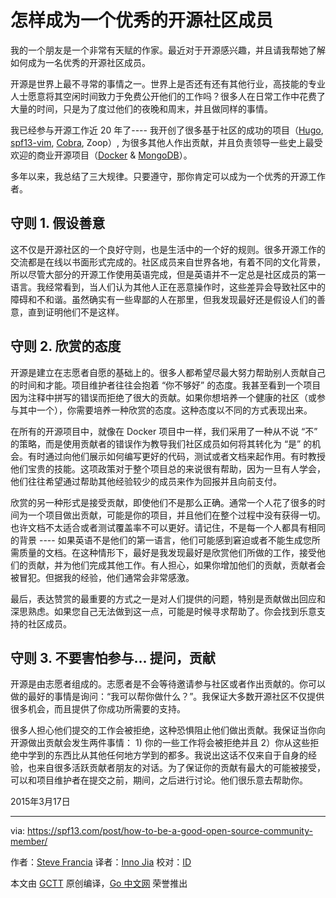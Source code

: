 # 怎样成为一个优秀的开源社区成员

我的一个朋友是一个非常有天赋的作家。最近对于开源感兴趣，并且请我帮她了解如何成为一名优秀的开源社区成员。

开源是世界上最不寻常的事情之一。世界上是否还有还有其他行业，高技能的专业人士愿意将其空闲时间致力于免费公开他们的工作吗？很多人在日常工作中花费了大量的时间，只是为了度过他们的夜晚和周末，并且做同样的事情。

我已经参与开源工作近 20 年了---- 我开创了很多基于社区的成功的项目（[Hugo](http://gohugo.io/), [spf13-vim](http://vim.spf13.com/), [Cobra](http://github.com/spf13/cobra), Zoop）, 为很多其他人作出贡献，并且负责领导一些史上最受欢迎的商业开源项目（[Docker](http://docker.com/) & [MongoDB](http://mongodb.org/)）。

多年以来，我总结了三大规律。只要遵守，那你肯定可以成为一个优秀的开源工作者。

## 守则 1. 假设善意

这不仅是开源社区的一个良好守则，也是生活中的一个好的规则。很多开源工作的交流都是在线以书面形式完成的。社区成员来自世界各地，有着不同的文化背景，所以尽管大部分的开源工作使用英语完成，但是英语并不一定总是社区成员的第一语言。我经常看到，当人们认为其他人正在恶意操作时，这些差异会导致社区中的障碍和不和谐。虽然确实有一些卑鄙的人在那里，但我发现最好还是假设人们的善意，直到证明他们不是这样。

## 守则 2. 欣赏的态度

开源是建立在志愿者自愿的基础上的。很多人都希望尽最大努力帮助别人贡献自己的时间和才能。项目维护者往往会抱着 “你不够好” 的态度。我甚至看到一个项目因为注释中拼写的错误而拒绝了很大的贡献。如果你想培养一个健康的社区（或参与其中一个），你需要培养一种欣赏的态度。这种态度以不同的方式表现出来。

在所有的开源项目中，就像在 Docker 项目中一样，我们采用了一种从不说 “不” 的策略，而是使用贡献者的错误作为教导我们社区成员如何将其转化为 “是” 的机会。有时通过向他们展示如何编写更好的代码，测试或者文档来起作用。有时教授他们宝贵的技能。这项政策对于整个项目总的来说很有帮助，因为一旦有人学会，他们往往希望通过帮助其他经验较少的成员来作为回报并且向前支付。

欣赏的另一种形式是接受贡献，即使他们不是那么正确。通常一个人花了很多的时间为一个项目做出贡献，可能是你的项目，并且他们在整个过程中没有获得一切。也许文档不太适合或者测试覆盖率不可以更好。请记住，不是每一个人都具有相同的背景 ---- 如果英语不是他们的第一语言，他们可能感到窘迫或者不能生成您所需质量的文档。在这种情形下，最好是我发现最好是欣赏他们所做的工作，接受他们的贡献，并为他们完成其他工作。有人担心，如果你增加他们的贡献，贡献者会被冒犯。但据我的经验，他们通常会非常感激。

最后，表达赞赏的最重要的方式之一是对人们提供的问题，特别是贡献做出回应和深思熟虑。如果您自己无法做到这一点，可能是时候寻求帮助了。你会找到乐意支持的社区成员。

## 守则 3. 不要害怕参与... 提问，贡献

开源是由志愿者组成的。志愿者是不会等待邀请参与社区或者作出贡献的。你可以做的最好的事情是询问：“我可以帮你做什么？”。我保证大多数开源社区不仅提供很多机会，而且提供了你成功所需要的支持。

很多人担心他们提交的工作会被拒绝，这种恐惧阻止他们做出贡献。我保证当你向开源做出贡献会发生两件事情： 1) 你的一些工作将会被拒绝并且 2）你从这些拒绝中学到的东西比从其他任何地方学到的都多。我说出这话不仅来自于自身的经验，也来自很多活跃贡献者朋友的对话。为了保证你的贡献有最大的可能被接受，可以和项目维护者在提交之前，期间，之后进行讨论。他们很乐意去帮助你。

2015年3月17日

---

via: https://spf13.com/post/how-to-be-a-good-open-source-community-member/

作者：[Steve Francia](https://spf13.com/)
译者：[Inno Jia](https://github.com/kobeHub)
校对：[ID]()

本文由 [GCTT](https://github.com/studygolang/GCTT) 原创编译，[Go 中文网](https://studygolang.com/) 荣誉推出
